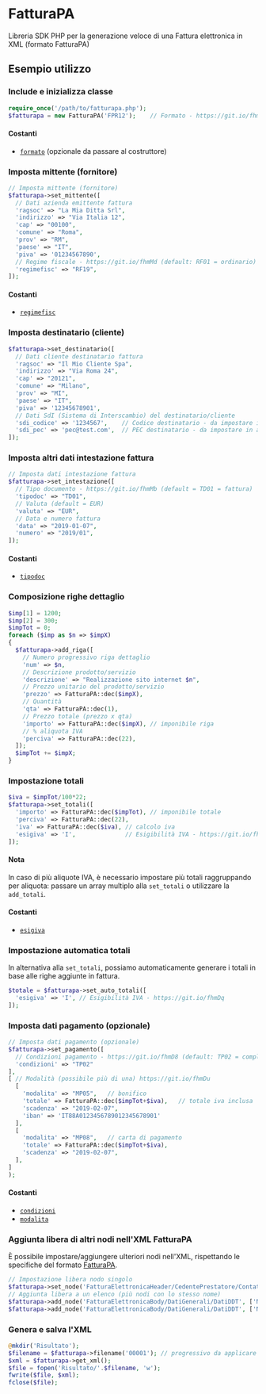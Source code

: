 # FatturaPA
Libreria SDK PHP per la generazione veloce di una Fattura elettronica in XML (formato FatturaPA)

## Esempio utilizzo

### Include e inizializza classe
```php
require_once('/path/to/fatturapa.php');
$fatturapa = new FatturaPA('FPR12');	// Formato - https://git.io/fhm9g (default: FPR12 = Privati)
```
#### Costanti
- [`formato`](https://github.com/s2software/fatturapa/wiki/Costanti#formato-trasmissione) (opzionale da passare al costruttore)

### Imposta mittente (fornitore)
```php
// Imposta mittente (fornitore)
$fatturapa->set_mittente([
  // Dati azienda emittente fattura
  'ragsoc' => "La Mia Ditta Srl",
  'indirizzo' => "Via Italia 12",
  'cap' => "00100",
  'comune' => "Roma",
  'prov' => "RM",
  'paese' => "IT",
  'piva' => '01234567890',
  // Regime fiscale - https://git.io/fhmMd (default: RF01 = ordinario)
  'regimefisc' => "RF19",
]);
```
#### Costanti
- [`regimefisc`](https://github.com/s2software/fatturapa/wiki/Costanti#regime-fiscale)

### Imposta destinatario (cliente)
```php
$fatturapa->set_destinatario([
  // Dati cliente destinatario fattura
  'ragsoc' => "Il Mio Cliente Spa",
  'indirizzo' => "Via Roma 24",
  'cap' => "20121",
  'comune' => "Milano",
  'prov' => "MI",
  'paese' => "IT",
  'piva' => '12345678901',
  // Dati SdI (Sistema di Interscambio) del destinatario/cliente
  'sdi_codice' => '1234567',    // Codice destinatario - da impostare in alternativa alla PEC
  'sdi_pec' => 'pec@test.com',  // PEC destinatario - da impostare in alternativa al Codice		
]);
```

### Imposta altri dati intestazione fattura
```php
// Imposta dati intestazione fattura
$fatturapa->set_intestazione([
  // Tipo documento - https://git.io/fhmMb (default = TD01 = fattura)
  'tipodoc' => "TD01",
  // Valuta (default = EUR)
  'valuta' => "EUR",
  // Data e numero fattura
  'data' => "2019-01-07",
  'numero' => "2019/01",
]);
```
#### Costanti
- [`tipodoc`](https://github.com/s2software/fatturapa/wiki/Costanti#tipo-documento)

### Composizione righe dettaglio
```php
$imp[1] = 1200;
$imp[2] = 300;
$impTot = 0;
foreach ($imp as $n => $impX)
{
  $fatturapa->add_riga([
    // Numero progressivo riga dettaglio
    'num' => $n,
    // Descrizione prodotto/servizio
    'descrizione' => "Realizzazione sito internet $n",
    // Prezzo unitario del prodotto/servizio
    'prezzo' => FatturaPA::dec($impX),
    // Quantità
    'qta' => FatturaPA::dec(1),
    // Prezzo totale (prezzo x qta)
    'importo' => FatturaPA::dec($impX), // imponibile riga
    // % aliquota IVA
    'perciva' => FatturaPA::dec(22),
  ]);
  $impTot += $impX;
}
```

### Impostazione totali
```php
$iva = $impTot/100*22;
$fatturapa->set_totali([
  'importo' => FatturaPA::dec($impTot), // imponibile totale
  'perciva' => FatturaPA::dec(22),
  'iva' => FatturaPA::dec($iva), // calcolo iva
  'esigiva' => 'I',              // Esigibilità IVA - https://git.io/fhmDq
]);
```
#### Nota
In caso di più aliquote IVA, è necessario impostare più totali raggruppando per aliquota: passare un array multiplo alla `set_totali` o utilizzare la `add_totali`.
#### Costanti
- [`esigiva`](https://github.com/s2software/fatturapa/wiki/Costanti#esigibilit%C3%A0-iva)

### Impostazione automatica totali
In alternativa alla `set_totali`, possiamo automaticamente generare i totali in base alle righe aggiunte in fattura.
```php
$totale = $fatturapa->set_auto_totali([
  'esigiva' => 'I',	// Esigibilità IVA - https://git.io/fhmDq
]);
```

### Imposta dati pagamento (opzionale)
```php
// Imposta dati pagamento (opzionale)
$fatturapa->set_pagamento([
  // Condizioni pagamento - https://git.io/fhmD8 (default: TP02 = completo)
  'condizioni' => "TP02"
],
[ // Modalità (possibile più di una) https://git.io/fhmDu
  [
    'modalita' => "MP05",	// bonifico
    'totale' => FatturaPA::dec($impTot+$iva),	// totale iva inclusa
    'scadenza' => "2019-02-07",
    'iban' => 'IT88A0123456789012345678901'
  ],
  [
    'modalita' => "MP08",	// carta di pagamento
    'totale' => FatturaPA::dec($impTot+$iva),
    'scadenza' => "2019-02-07",
  ],
]
);
```
#### Costanti
- [`condizioni`](https://github.com/s2software/fatturapa/wiki/Costanti#condizioni-pagamento)
- [`modalita`](https://github.com/s2software/fatturapa/wiki/Costanti#modalit%C3%A0-pagamento)

### Aggiunta libera di altri nodi nell'XML FatturaPA
È possibile impostare/aggiungere ulteriori nodi nell'XML, rispettando le specifiche del formato [FatturaPA](https://www.fatturapa.gov.it/export/fatturazione/it/normativa/f-2.htm).
```php
// Impostazione libera nodo singolo
$fatturapa->set_node('FatturaElettronicaHeader/CedentePrestatore/Contatti/Telefono', '+39123456789');
// Aggiunta libera a un elenco (più nodi con lo stesso nome)
$fatturapa->add_node('FatturaElettronicaBody/DatiGenerali/DatiDDT', ['NumeroDDT' => '1', 'DataDDT' => '2019-01-07']);
$fatturapa->add_node('FatturaElettronicaBody/DatiGenerali/DatiDDT', ['NumeroDDT' => '2', 'DataDDT' => '2019-01-10']);
```

### Genera e salva l'XML
```php
@mkdir('Risultato');
$filename = $fatturapa->filename('00001'); // progressivo da applicare al nome file (univoco, alfanumerico, max 5 caratteri)
$xml = $fatturapa->get_xml();
$file = fopen('Risultato/'.$filename, 'w');
fwrite($file, $xml);
fclose($file);
```

